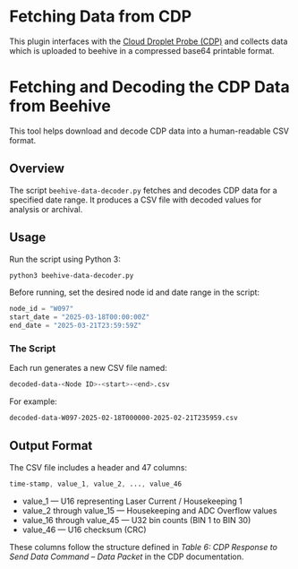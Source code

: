 # Fetching Data from CDP

This plugin interfaces with the [Cloud Droplet Probe (CDP)](https://www.dropletmeasurement.com/product/cloud-droplet-probe/) and collects data which is uploaded to beehive in a compressed base64 printable format. 

# Fetching and Decoding the CDP Data from Beehive

This tool helps download and decode CDP data into a human-readable CSV format.

## Overview

The script `beehive-data-decoder.py` fetches and decodes CDP data for a specified date range. It produces a CSV file with decoded values for analysis or archival.

## Usage

Run the script using Python 3:

```bash
python3 beehive-data-decoder.py
```

Before running, set the desired node id and date range in the script:

```Python
node_id = "W097"
start_date = "2025-03-18T00:00:00Z"
end_date = "2025-03-21T23:59:59Z"
```

### The Script

Each run generates a new CSV file named:

```bash
decoded-data-<Node ID>-<start>-<end>.csv
```

For example:

```bash
decoded-data-W097-2025-02-18T000000-2025-02-21T235959.csv
```

## Output Format

The CSV file includes a header and 47 columns:
```css
time-stamp, value_1, value_2, ..., value_46
```

  - value_1 — U16 representing Laser Current / Housekeeping 1
  - value_2 through value_15 — Housekeeping and ADC Overflow values
  - value_16 through value_45 — U32 bin counts (BIN 1 to BIN 30)
  - value_46 — U16 checksum (CRC)

These columns follow the structure defined in _Table 6: CDP Response to Send Data Command – Data Packet_ in the CDP documentation.


